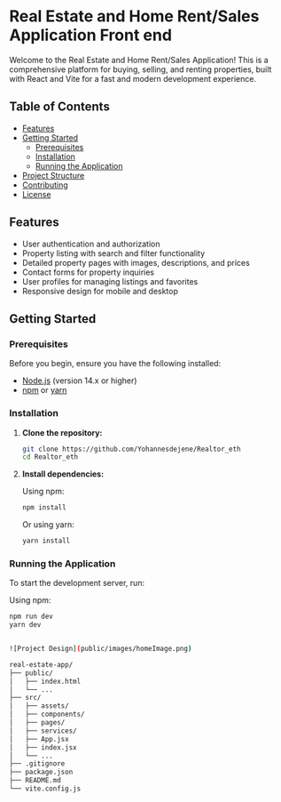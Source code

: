 # Real Estate and Home Rent/Sales Application Front end

Welcome to the Real Estate and Home Rent/Sales Application! This is a comprehensive platform for buying, selling, and renting properties, built with React and Vite for a fast and modern development experience.

## Table of Contents

- [Features](#features)
- [Getting Started](#getting-started)
  - [Prerequisites](#prerequisites)
  - [Installation](#installation)
  - [Running the Application](#running-the-application)
- [Project Structure](#project-structure)
- [Contributing](#contributing)
- [License](#license)

## Features

- User authentication and authorization
- Property listing with search and filter functionality
- Detailed property pages with images, descriptions, and prices
- Contact forms for property inquiries
- User profiles for managing listings and favorites
- Responsive design for mobile and desktop

## Getting Started

### Prerequisites

Before you begin, ensure you have the following installed:

- [Node.js](https://nodejs.org/) (version 14.x or higher)
- [npm](https://www.npmjs.com/) or [yarn](https://yarnpkg.com/)

### Installation

1. **Clone the repository:**

    ```bash
    git clone https://github.com/Yohannesdejene/Realtor_eth
    cd Realtor_eth

2. **Install dependencies:**

    Using npm:

    ```bash
    npm install
    ```

    Or using yarn:

    ```bash
    yarn install
    ```

### Running the Application

To start the development server, run:

Using npm:

```bash
npm run dev
yarn dev


![Project Design](public/images/homeImage.png)

real-estate-app/
├── public/
│   ├── index.html
│   └── ...
├── src/
│   ├── assets/
│   ├── components/
│   ├── pages/
│   ├── services/
│   ├── App.jsx
│   ├── index.jsx
│   └── ...
├── .gitignore
├── package.json
├── README.md
└── vite.config.js
